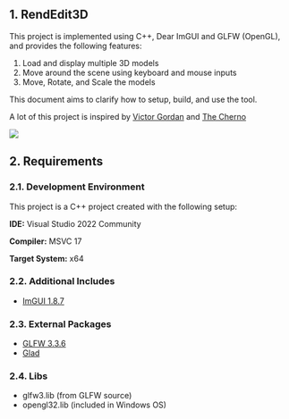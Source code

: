 ## 1. RendEdit3D

This project is implemented using C++, Dear ImGUI and GLFW (OpenGL), and provides the following features:

1. Load and display multiple 3D models
2. Move around the scene using keyboard and mouse inputs
3. Move, Rotate, and Scale the models


This document aims to clarify how to setup, build, and use the tool.

A lot of this project is inspired by [Victor Gordan](https://www.youtube.com/channel/UC8WizezjQVClpWfdKMwtcmw) and [The Cherno](https://www.youtube.com/playlist?list=PLlrATfBNZ98foTJPJ_Ev03o2oq3-GGOS2)

![](https://github.com/locojoetive/Simple-Renderer/blob/main/docs/rasterizer.gif)


## 2. Requirements

### 2.1. Development Environment

This project is a C++ project created with the following setup:

**IDE:** Visual Studio 2022 Community

**Compiler:** MSVC 17

**Target System:** x64

### 2.2. Additional Includes
- [ImGUI 1.8.7](https://github.com/ocornut/imgui)

### 2.3. External Packages
- [GLFW 3.3.6](https://github.com/glfw/glfw/releases)
- [Glad](https://glad.dav1d.de/)

### 2.4. Libs
- glfw3.lib (from GLFW source)
- opengl32.lib (included in Windows OS)
